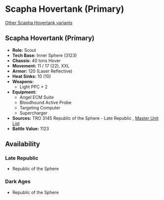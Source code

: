 # Scapha Hovertank (Primary) 

[Other Scapha Hovertank variants](../scapha_hovertank.md) 

## Scapha Hovertank (Primary) 

- **Role:** Scout 
- **Tech Base:** Inner Sphere (3123) 
- **Chassis:** 40 tons Hover 
- **Movement:** 11 / 17 (22), XXL 
- **Armor:** 120 (Laser Reflective) 
- **Heat Sinks:** 10 (10) 
- **Weapons:** 
  - Light PPC × 2 
- **Equipment:** 
  - Angel ECM Suite 
  - Bloodhound Active Probe 
  - Targeting Computer 
  - Supercharger 
- **Sources:** TRO 3145 Republic of the Sphere - Late Republic , [Master Unit List](http://masterunitlist.info/Unit/Details/6657/scapha-hovertank-prime) 
- **Battle Value:** 1123 

## Availability 

### Late Republic 

- Republic of the Sphere 

### Dark Ages 

- Republic of the Sphere 

